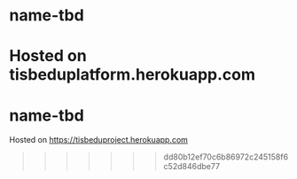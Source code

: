 # name-tbd

Hosted on tisbeduplatform.herokuapp.com
=======
# name-tbd

Hosted on https://tisbeduproject.herokuapp.com
>>>>>>> dd80b12ef70c6b86972c245158f6c52d846dbe77
